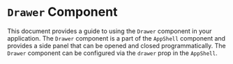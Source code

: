 # `Drawer` Component

This document provides a guide to using the `Drawer` component in your application. The `Drawer` component is a part of the `AppShell` component and provides a side panel that can be opened and closed programmatically. The `Drawer` component can be configured via the `drawer` prop in the `AppShell`.
